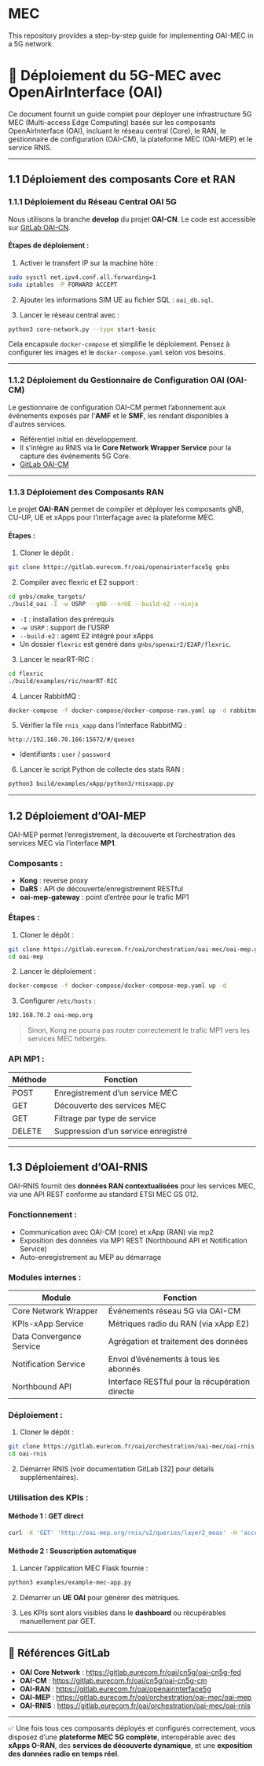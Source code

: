# MEC
This repository provides a step-by-step guide for implementing OAI-MEC in a 5G network.

# 📡 Déploiement du 5G-MEC avec OpenAirInterface (OAI)

Ce document fournit un guide complet pour déployer une infrastructure 5G MEC (Multi-access Edge Computing) basée sur les composants OpenAirInterface (OAI), incluant le réseau central (Core), le RAN, le gestionnaire de configuration (OAI-CM), la plateforme MEC (OAI-MEP) et le service RNIS.

---

## 1.1 Déploiement des composants Core et RAN

### 1.1.1 Déploiement du Réseau Central OAI 5G

Nous utilisons la branche **develop** du projet **OAI-CN**. Le code est accessible sur [GitLab OAI-CN](https://gitlab.eurecom.fr/oai/cn5g/oai-cn5g-fed).

#### Étapes de déploiement :

1. Activer le transfert IP sur la machine hôte :

```bash
sudo sysctl net.ipv4.conf.all.forwarding=1
sudo iptables -P FORWARD ACCEPT
```

2. Ajouter les informations SIM UE au fichier SQL : `oai_db.sql`.

3. Lancer le réseau central avec :

```bash
python3 core-network.py --type start-basic
```

Cela encapsule `docker-compose` et simplifie le déploiement. Pensez à configurer les images et le `docker-compose.yaml` selon vos besoins.

---

### 1.1.2 Déploiement du Gestionnaire de Configuration OAI (OAI-CM)

Le gestionnaire de configuration OAI-CM permet l’abonnement aux événements exposés par l'**AMF** et le **SMF**, les rendant disponibles à d'autres services.

- Référentiel initial en développement.
- Il s'intègre au RNIS via le **Core Network Wrapper Service** pour la capture des événements 5G Core.
- [GitLab OAI-CM](https://gitlab.eurecom.fr/oai/cn5g/oai-cn5g-cm)

---

### 1.1.3 Déploiement des Composants RAN

Le projet **OAI-RAN** permet de compiler et déployer les composants gNB, CU-UP, UE et xApps pour l’interfaçage avec la plateforme MEC.

#### Étapes :

1. Cloner le dépôt :

```bash
git clone https://gitlab.eurecom.fr/oai/openairinterface5g gnbs
```

2. Compiler avec flexric et E2 support :

```bash
cd gnbs/cmake_targets/
./build_oai -I -w USRP --gNB --nrUE --build-e2 --ninja
```

- `-I` : installation des prérequis
- `-w USRP` : support de l’USRP
- `--build-e2` : agent E2 intégré pour xApps
- Un dossier `flexric` est généré dans `gnbs/openair2/E2AP/flexric`.

3. Lancer le nearRT-RIC :

```bash
cd flexric
./build/examples/ric/nearRT-RIC
```

4. Lancer RabbitMQ :

```bash
docker-compose -f docker-compose/docker-compose-ran.yaml up -d rabbitmq
```

5. Vérifier la file `rnis_xapp` dans l’interface RabbitMQ :

```
http://192.168.70.166:15672/#/queues
```

- Identifiants : `user` / `password`

6. Lancer le script Python de collecte des stats RAN :

```bash
python3 build/examples/xApp/python3/rnisxapp.py
```

---

## 1.2 Déploiement d’OAI-MEP

OAI-MEP permet l’enregistrement, la découverte et l’orchestration des services MEC via l’interface **MP1**.

### Composants :

- **Kong** : reverse proxy
- **DaRS** : API de découverte/enregistrement RESTful
- **oai-mep-gateway** : point d’entrée pour le trafic MP1

### Étapes :

1. Cloner le dépôt :

```bash
git clone https://gitlab.eurecom.fr/oai/orchestration/oai-mec/oai-mep.git
cd oai-mep
```

2. Lancer le déploiement :

```bash
docker-compose -f docker-compose/docker-compose-mep.yaml up -d
```

3. Configurer `/etc/hosts` :

```bash
192.168.70.2 oai-mep.org
```

> Sinon, Kong ne pourra pas router correctement le trafic MP1 vers les services MEC hébergés.

### API MP1 :

| Méthode | Fonction                             |
|---------|--------------------------------------|
| POST    | Enregistrement d’un service MEC      |
| GET     | Découverte des services MEC          |
| GET     | Filtrage par type de service         |
| DELETE  | Suppression d’un service enregistré  |

---

## 1.3 Déploiement d’OAI-RNIS

OAI-RNIS fournit des **données RAN contextualisées** pour les services MEC, via une API REST conforme au standard ETSI MEC GS 012.

### Fonctionnement :

- Communication avec OAI-CM (core) et xApp (RAN) via mp2
- Exposition des données via MP1 REST (Northbound API et Notification Service)
- Auto-enregistrement au MEP au démarrage

### Modules internes :

| Module                    | Fonction                                                          |
|---------------------------|-------------------------------------------------------------------|
| Core Network Wrapper      | Événements réseau 5G via OAI-CM                                   |
| KPIs-xApp Service         | Métriques radio du RAN (via xApp E2)                              |
| Data Convergence Service  | Agrégation et traitement des données                             |
| Notification Service      | Envoi d’événements à tous les abonnés                            |
| Northbound API            | Interface RESTful pour la récupération directe                   |

### Déploiement :

1. Cloner le dépôt :

```bash
git clone https://gitlab.eurecom.fr/oai/orchestration/oai-mec/oai-rnis.git
cd oai-rnis
```

2. Démarrer RNIS (voir documentation GitLab [32] pour détails supplémentaires).

### Utilisation des KPIs :

#### Méthode 1 : GET direct

```bash
curl -X 'GET' 'http://oai-mep.org/rnis/v2/queries/layer2_meas' -H 'accept: application/json'
```

#### Méthode 2 : Souscription automatique

1. Lancer l’application MEC Flask fournie :

```bash
python3 examples/example-mec-app.py
```

2. Démarrer un **UE OAI** pour générer des métriques.

3. Les KPIs sont alors visibles dans le **dashboard** ou récupérables manuellement par GET.

---

## 🔗 Références GitLab

- **OAI Core Network** : https://gitlab.eurecom.fr/oai/cn5g/oai-cn5g-fed
- **OAI-CM** : https://gitlab.eurecom.fr/oai/cn5g/oai-cn5g-cm
- **OAI-RAN** : https://gitlab.eurecom.fr/oai/openairinterface5g
- **OAI-MEP** : https://gitlab.eurecom.fr/oai/orchestration/oai-mec/oai-mep
- **OAI-RNIS** : https://gitlab.eurecom.fr/oai/orchestration/oai-mec/oai-rnis

---

✅ Une fois tous ces composants déployés et configurés correctement, vous disposez d’une **plateforme MEC 5G complète**, interopérable avec des **xApps O-RAN**, des **services de découverte dynamique**, et une **exposition des données radio en temps réel**.

